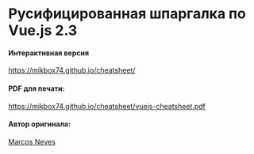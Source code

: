 # Русифицированная шпаргалка по Vue.js 2.3

#### Интерактивная версия
https://mikbox74.github.io/cheatsheet/

#### PDF для печати:
https://mikbox74.github.io/cheatsheet/vuejs-cheatsheet.pdf

#### Автор оригинала:
[Marcos Neves](https://github.com/vuejs-tips/cheatsheet)
